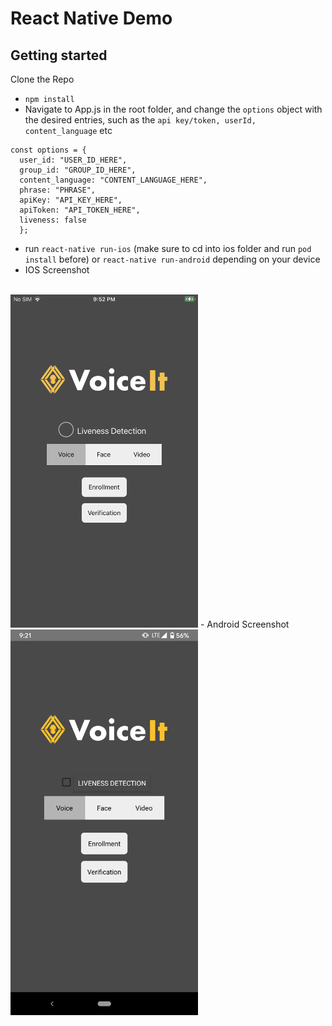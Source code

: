 # React Native Demo

## Getting started

Clone the Repo
- ```npm install```
- Navigate to App.js in the root folder, and change the ```options``` object with the desired entries, such as the ```api key/token, userId, content_language``` etc
```
const options = {
  user_id: "USER_ID_HERE",
  group_id: "GROUP_ID_HERE",
  content_language: "CONTENT_LANGUAGE_HERE",
  phrase: "PHRASE",
  apiKey: "API_KEY_HERE",
  apiToken: "API_TOKEN_HERE",
  liveness: false
  };
  ```
- run ```react-native run-ios``` (make sure to cd into ios folder and run ```pod install``` before) or ```react-native run-android``` depending on your device
- IOS Screenshot
<br>
<img src="/res/ios.jpeg" width=300px></img>
- Android Screenshot
<br>
<img src="/res/android.png" width=300px></img>

